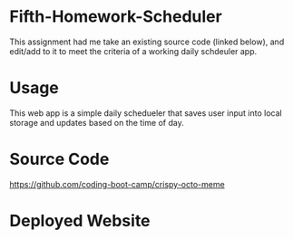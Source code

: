 # Fifth-Homework-Scheduler
This assignment had me take an existing source code (linked below), and edit/add to it to meet the criteria of a working daily schdeuler app.

# Usage 
This web app is a simple daily schedueler that saves user input into local storage and updates based on the time of day.

# Source Code 
https://github.com/coding-boot-camp/crispy-octo-meme

# Deployed Website
